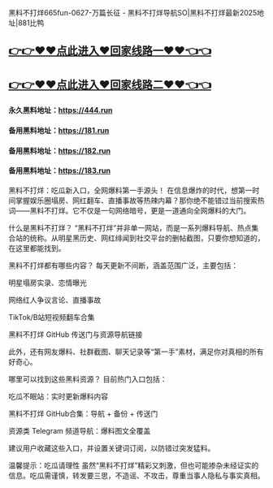 黑料不打烊665fun-0627-万篇长征 - 黑料不打烊导航SO|黑料不打烊最新2025地址|881比鸭

## [👉👉♥♥点此进入♥回家线路一♥♥👈👈](https://unpkg.com/182run/index.html)
## [👉👉♥♥点此进入♥回家线路二♥♥👈👈](https://unpkg.com/182-1run/index.html)

#### 永久黑料地址：https://444.run
#### 备用黑料地址：https://181.run
#### 备用黑料地址：https://182.run
#### 备用黑料地址：https://183.run

黑料不打烊：吃瓜新入口，全网爆料第一手源头！
在信息爆炸的时代，想第一时间掌握娱乐圈塌房、网红翻车、直播事故等热辣内幕？那你绝不能错过当前搜索热词——黑料不打烊。它不仅是一句网络暗号，更是一道通向全网爆料的大门。

什么是黑料不打烊？
“黑料不打烊”并非单一网站，而是一系列爆料导航、热点集合站的统称。从明星黑历史、网红绯闻到社交平台的删帖截图，只要你想知道的，在这里都能找到。

黑料不打烊都有哪些内容？
每天更新不间断，涵盖范围广泛，主要包括：

明星塌房实录、恋情曝光

网络红人争议言论、直播事故

TikTok/B站短视频翻车合集

黑料不打烊 GitHub 传送门与资源导航链接

此外，还有网友爆料、社群截图、聊天记录等“第一手”素材，满足你对真相的所有好奇心。

哪里可以找到这些黑料资源？
目前热门入口包括：

吃瓜不眠站：实时更新爆料内容

黑料不打烊 GitHub合集：导航 + 备份 + 传送门

资源类 Telegram 频道导航：爆料图文全覆盖

建议用户收藏这些入口，并设置关键词订阅，以防错过突发猛料。

温馨提示：吃瓜请理性
虽然“黑料不打烊”精彩又刺激，但也可能掺杂未经证实的信息。吃瓜需谨慎，转发要三思，不造谣、不攻击，尊重当事人隐私与事实真相。
